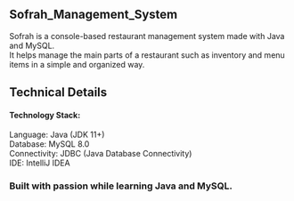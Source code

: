 ##  Sofrah_Management_System

Sofrah is a console-based restaurant management system made with Java and MySQL.  
It helps manage the main parts of a restaurant such as inventory and menu items in a simple and organized way.

##  Technical Details
####  Technology Stack:

Language: Java (JDK 11+)  
Database: MySQL 8.0  
Connectivity: JDBC (Java Database Connectivity)  
IDE: IntelliJ IDEA  



 

###  Built with passion while learning Java and MySQL.
